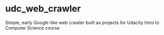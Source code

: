 # udc_web_crawler
Simple, early Google-like web crawler built as projects for Udacity Intro to Computer Science course
